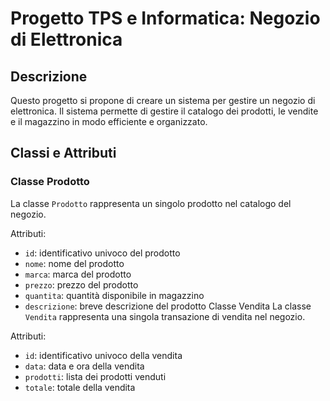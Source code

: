 # Progetto TPS e Informatica: Negozio di Elettronica

## Descrizione
Questo progetto si propone di creare un sistema per gestire un negozio di elettronica. Il sistema permette di gestire il catalogo dei prodotti, le vendite e il magazzino in modo efficiente e organizzato.

## Classi e Attributi

### Classe Prodotto
La classe `Prodotto` rappresenta un singolo prodotto nel catalogo del negozio.

Attributi:
- `id`: identificativo univoco del prodotto
- `nome`: nome del prodotto
- `marca`: marca del prodotto
- `prezzo`: prezzo del prodotto
- `quantita`: quantità disponibile in magazzino
- `descrizione`: breve descrizione del prodotto
Classe Vendita
La classe `Vendita` rappresenta una singola transazione di vendita nel negozio.

Attributi:
- `id`: identificativo univoco della vendita
- `data`: data e ora della vendita
- `prodotti`: lista dei prodotti venduti
- `totale`: totale della vendita

